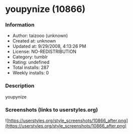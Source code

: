 # youpynize (10866)

### Information
- Author: taizooo (unknown)
- Created at: unknown
- Updated at: 9/29/2008, 4:13:26 PM
- License: NO-REDISTRIBUTION
- Category: tumblr
- Rating: undefined
- Total installs: 287
- Weekly installs: 0


### Description
youpynize


### Screenshots (links to userstyles.org)
![https://userstyles.org/style_screenshots/10866_after.png](https://userstyles.org/style_screenshots/10866_after.png)


